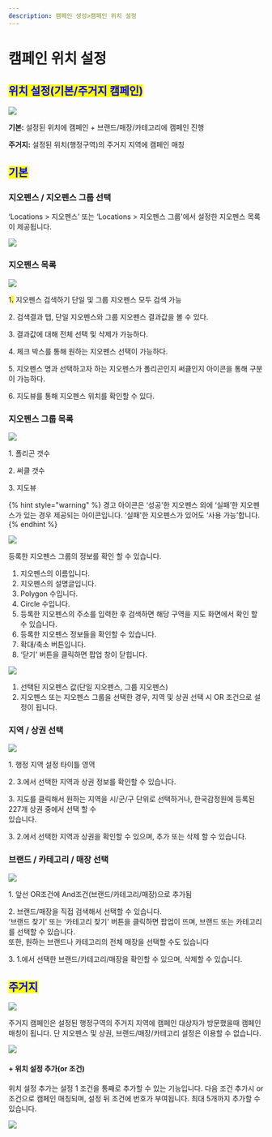 ```yaml
---
description: 캠페인 생성>캠페인 위치 설정
---
```


# 캠페인 위치 설정

## <mark style="color:blue;">**위치 설정(기본/주거지 캠페인)**</mark>

![](<../../.gitbook/assets/image (37).png>)

**기본:** 설정된 위치에 캠페인 + 브랜드/매장/카테고리에 캠페인 진행

**주거지:** 설정된 위치(행정구역)의 주거지 지역에 캠페인 매칭

## <mark style="color:blue;">기본</mark>

### **지오펜스 / 지오펜스 그룹 선택**

‘Locations > 지오펜스’ 또는 ‘Locations > 지오펜스 그룹'에서 설정한 지오펜스 목록이 제공됩니다.

![](<../../.gitbook/assets/image (38).png>)

### **지오펜스 목록**

![](<../../.gitbook/assets/image (74).png>)

1<mark style="color:blue;">**.**</mark> 지오펜스 검색하기 단일 및 그룹 지오펜스 모두 검색 가능

2\. 검색결과 탭, 단일 지오펜스와 그룹 지오펜스 결과값을 볼 수 있다.

3\. 결과값에 대해 전체 선택 및 삭제가 가능하다.

4\. 체크 박스를 통해 원하는 지오펜스 선택이 가능하다.

5\. 지오펜스 명과 선택하고자 하는 지오펜스가 폴리곤인지 써클인지 아이콘을 통해 구분이 가능하다.

6\. 지도뷰를 통해 지오펜스 위치를 확인할 수 있다.

### 지오펜스 그룹 목록

![](<../../.gitbook/assets/image (61).png>)

1\. 폴리곤 갯수

2\. 써클 갯수

3\. 지도뷰

{% hint style="warning" %}
경고 아이콘은 ‘성공'한 지오펜스 외에 ‘실패’한 지오펜스가 있는 경우 제공되는 아이콘입니다. ‘실패'한 지오펜스가 있어도 ‘사용 가능’합니다.
{% endhint %}

![](<../../.gitbook/assets/image (68).png>)

등록한 지오펜스 그룹의 정보를 확인 할 수 있습니다.

1. 지오펜스의 이름입니다.
2. 지오펜스의 설명글입니다.
3. Polygon 수입니다.
4. Circle 수입니다.
5. 등록한 지오펜스의 주소를 입력한 후 검색하면 해당 구역을 지도 화면에서 확인 할 수 있습니다.
6. 등록한 지오펜스 정보들을 확인할 수 있습니다.
7. 확대/축소 버튼입니다.
8. ‘닫기' 버튼을 클릭하면 팝업 창이 닫힙니다.

![](<../../.gitbook/assets/image (35).png>)

1. 선택된 지오펜스 값(단일 지오펜스, 그룹 지오펜스)
2. 지오펜스 또는 지오펜스 그룹을 선택한 경우, 지역 및 상권 선택 시 OR 조건으로 설정이 됩니다.

### **지역 / 상권 선택**

![](<../../.gitbook/assets/image (16).png>)

1\. 행정 지역 설정 타이틀 영역

2\. 3.에서 선택한 지역과 상권 정보를 확인할 수 있습니다.

3\. 지도를 클릭해서 원하는 지역을 시/군/구 단위로 선택하거나, 한국감정원에 등록된 227개 상권 중에서 선택 할 수\
있습니다.

3\. 2.에서 선택한 지역과 상권을 확인할 수 있으며, 추가 또는 삭제 할 수 있습니다.

### **브랜드 / 카테고리 / 매장 선택**

![](<../../.gitbook/assets/image (89).png>)

1\. 앞선 OR조건에 And조건(브랜드/카테고리/매장)으로 추가됨

2\. 브랜드/매장을 직접 검색해서 선택할 수 있습니다.\
‘브랜드 찾기' 또는 ‘카테고리 찾기' 버튼을 클릭하면 팝업이 뜨며, 브랜드 또는 카테고리를 선택할 수 있습니다.\
또한, 원하는 브랜드나 카테고리의 전체 매장을 선택할 수도 있습니다

3\. 1.에서 선택한 브랜드/카테고리/매장을 확인할 수 있으며, 삭제할 수 있습니다.

## <mark style="color:blue;">주거지</mark>

![](<../../.gitbook/assets/image (32).png>)

주거지 캠페인은 설정된 행정구역의 주거지 지역에 캠페인 대상자가 방문했을때 캠페인 매칭이 됩니다. 단 지오펜스 및 상권, 브랜드/매장/카테고리 설정은 이용할 수 없습니다.

![](<../../.gitbook/assets/image (3) (1).png>)

#### **+ 위치 설정 추가(or 조건)**

위치 설정 추가는 설정 1 조건을 통째로 추가할 수 있는 기능입니다. 다음 조건 추가시 or 조건으로 캠페인 매칭되며, 설정 뒤 조건에 번호가 부여됩니다. 최대 5개까지 추가할 수 있습니다.

![](<../../.gitbook/assets/image (4).png>)
